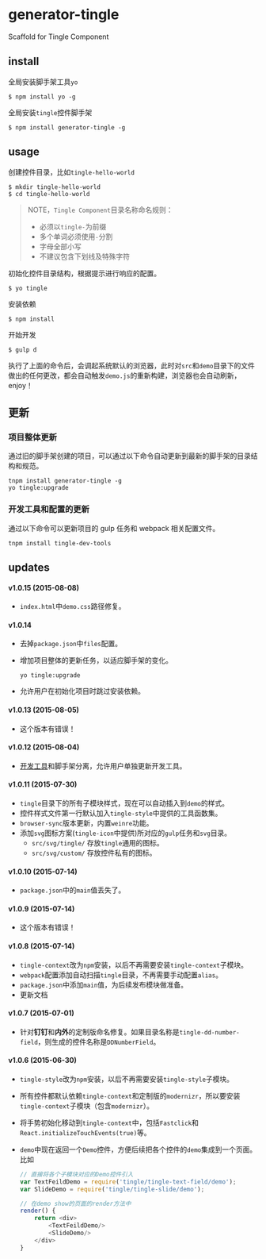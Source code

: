 # generator-tingle

Scaffold for Tingle Component

## install

全局安装脚手架工具`yo`

```shell
$ npm install yo -g
```

全局安装`tingle`控件脚手架

```shell
$ npm install generator-tingle -g
```

## usage

创建控件目录，比如`tingle-hello-world`

```shell
$ mkdir tingle-hello-world
$ cd tingle-hello-world
```

> NOTE，`Tingle Component`目录名称命名规则：  
>
> * 必须以`tingle-`为前缀
> * 多个单词必须使用`-`分割
> * 字母全部小写
> * 不建议包含下划线及特殊字符


初始化控件目录结构，根据提示进行响应的配置。

```
$ yo tingle
```

安装依赖

```
$ npm install
```

开始开发

```
$ gulp d
```

执行了上面的命令后，会调起系统默认的浏览器，此时对`src`和`demo`目录下的文件做出的任何更改，都会自动触发`demo.js`的重新构建，浏览器也会自动刷新，enjoy！

## 更新

### 项目整体更新

通过旧的脚手架创建的项目，可以通过以下命令自动更新到最新的脚手架的目录结构和规范。

```
tnpm install generator-tingle -g
yo tingle:upgrade
```

### 开发工具和配置的更新

通过以下命令可以更新项目的 gulp 任务和 webpack 相关配置文件。

```
tnpm install tingle-dev-tools
```

## updates

#### v1.0.15 (2015-08-08)

* `index.html`中`demo.css`路径修复。

#### v1.0.14

* 去掉`package.json`中`files`配置。
* 增加项目整体的更新任务，以适应脚手架的变化。

    ```
    yo tingle:upgrade
    ```
* 允许用户在初始化项目时跳过安装依赖。

#### v1.0.13 (2015-08-05)

* 这个版本有错误！

#### v1.0.12 (2015-08-04)

* [开发工具](https://github.com/tinglejs/tingle-dev-tools)和脚手架分离，允许用户单独更新开发工具。

#### v1.0.11 (2015-07-30)

* `tingle`目录下的所有子模块样式，现在可以自动插入到`demo`的样式。
* 控件样式文件第一行默认加入`tingle-style`中提供的工具函数集。
* `browser-sync`版本更新，内置`weinre`功能。
* 添加`svg`图标方案(`tingle-icon`中提供)所对应的`gulp`任务和`svg`目录。
  - `src/svg/tingle/` 存放`tingle`通用的图标。
  - `src/svg/custom/` 存放控件私有的图标。

#### v1.0.10 (2015-07-14)

* `package.json`中的`main`值丢失了。

#### v1.0.9 (2015-07-14)

* 这个版本有错误！

#### v1.0.8 (2015-07-14)

* `tingle-context`改为`npm`安装，以后不再需要安装`tingle-context`子模块。
* `webpack`配置添加自动扫描`tingle`目录，不再需要手动配置`alias`。
* `package.json`中添加`main`值，为后续发布模块做准备。
* 更新文档

#### v1.0.7 (2015-07-01)

* 针对**钉钉**和**内外**的定制版命名修复。如果目录名称是`tingle-dd-number-field`，则生成的控件名称是`DDNumberField`。

#### v1.0.6 (2015-06-30)

* `tingle-style`改为`npm`安装，以后不再需要安装`tingle-style`子模块。
* 所有控件都默认依赖`tingle-context`和定制版的`modernizr`，所以要安装`tingle-context`子模块（包含`modernizr`）。
* 将手势初始化移动到`tingle-context`中，包括`Fastclick`和`React.initializeTouchEvents(true)`等。
* `demo`中现在返回一个`Demo`控件，方便后续把各个控件的`demo`集成到一个页面。比如 

	```js
	// 直接将各个子模块对应的Demo控件引入
	var TextFeildDemo = require('tingle/tingle-text-field/demo');
	var SlideDemo = require('tingle/tingle-slide/demo');

	// 在demo show的页面的render方法中
	render() {
		return <div>
			<TextFeildDemo/>
			<SlideDemo/>
		</div>
	}
	```